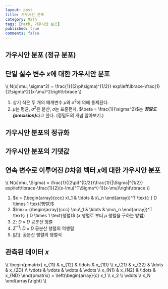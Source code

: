```yaml
---
layout: post
title: 가우시안 분포
category: Math
tags: [Math, 가우시안 분포]
published: true
comments: false
---
```


가우시안 분포 (정규 분포)
---

## 단일 실수 변수 $x$에 대한 가우시안 분포
\\( N(x\|\mu, \sigma^2) = \frac{1}{(2\pi\sigma)^{1/2}} exp\left\lbrace-\frac{1}{2\sigma^2}(x-\mu)^2\right\rbrace \\)
1. 상기 식은 두 개의 매개변수 $\mu$와 $\sigma^2$에 의해 통제된다.
2. $\mu$는 평균, $\sigma^2$은 분산, $\sigma$는 표준편차, $\beta = \frac{1}{\sigma^2}$는 <strong><em>정밀도(precision)</em></strong>라고 한다. \(정밀도의 개념 알아보기.\)

## 가우시안 분포의 정규화

## 가우시안 분포의 기댓값

## 연속 변수로 이루어진 $D$차원 벡터 $x$에 대한 가우시안 분포
\\( N(x\|\mu, \Sigma) = \frac{1}{(2\pi)^{D/2}}\frac{1}{\|\Sigma\|^{1/2}} exp\left\lbrace-\frac{1}{2}(x-\mu)^T\Sigma^{-1}(x-\mu)\right\rbrace \\)
1. $x = (\begin{array}{ccc} x\_1 & \ldots & x\_n \end{array})^T \text{: } D \times 1 \text{행렬}$
2. $\mu = (\begin{array}{ccc} \mu\_1 & \ldots & \mu\_n \end{array})^T \text{: } D \times 1 \text{행렬}$ ($x$ 행렬로 부터 $\mu$ 행렬을 구하는 방법)
3. $\Sigma \text{: } D \times D \text{ 공분산 행렬}$
4. $\Sigma^{-1} \text{: } D \times D \text{ 공분산 행렬의 역행렬}$
5. $\|\Sigma\| \text{: 공분산 행렬의 행렬식}$ 

## 관측된 데이터 $x$ 
\\( \begin{pmatrix} x\_{11} & x\_{12} & \ldots & x\_{1D}  \\\\ x\_{21} & x\_{22} & \ldots & x\_{2D}  \\\\ \vdots  & \vdots  & \vdots & \vdots   \\\\ x\_{N1} & x\_{N2} & \ldots & x\_{ND}  \end{pmatrix} = \left(\begin{array}{c} x\_1 \\\\ x\_2 \\\\ \vdots \\\\ x\_N \end{array}\right) \\)
